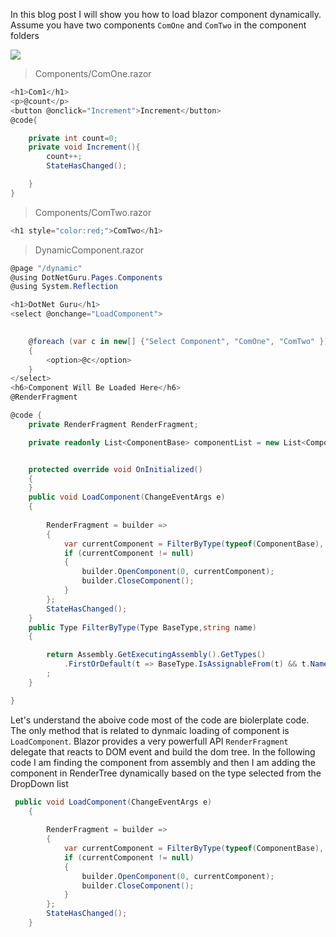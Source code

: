 In this blog post I will show you how to load blazor component dynamically. 
Assume you have two components `ComOne` and `ComTwo` in the component folders

![](https://blogger.googleusercontent.com/img/a/AVvXsEjw_ZRoKUFt974keXx79VTid71cicO1RYw-crUpeg-CKjs7HLqRWxVF7ZOXseUpuiUcteNW4RoJ0yp-8HHj4WOIWZEb4YHAIPrjxpNgqofzOlOXX59NRT-Wkx6S_SuPc3x2GJalT1Rg4CNWg9fKPfPMT-cvNp0BYCAiRMmx7XxzdfzCAV7QRhKHFz1uag=w640-h314)

>Components/ComOne.razor

```csharp
<h1>Com1</h1>
<p>@count</p>
<button @onclick="Increment">Increment</button>
@code{

    private int count=0;
    private void Increment(){
        count++;
        StateHasChanged();

    }
}
```

>Components/ComTwo.razor

```csharp
<h1 style="color:red;">ComTwo</h1>
```

>DynamicComponent.razor


```csharp
@page "/dynamic"
@using DotNetGuru.Pages.Components
@using System.Reflection

<h1>DotNet Guru</h1>
<select @onchange="LoadComponent">
    

    @foreach (var c in new[] {"Select Component", "ComOne", "ComTwo" })
    {
        <option>@c</option>
    }
</select>
<h6>Component Will Be Loaded Here</h6>
@RenderFragment

@code {
    private RenderFragment RenderFragment;

    private readonly List<ComponentBase> componentList = new List<ComponentBase> { new ComOne(), new ComTwo() };


    protected override void OnInitialized()
    {
    }
    public void LoadComponent(ChangeEventArgs e)
    {
       
        RenderFragment = builder =>
        {
            var currentComponent = FilterByType(typeof(ComponentBase), e.Value.ToString());
            if (currentComponent != null)
            {
                builder.OpenComponent(0, currentComponent);
                builder.CloseComponent();
            }
        };
        StateHasChanged();
    }
    public Type FilterByType(Type BaseType,string name)
    {

        return Assembly.GetExecutingAssembly().GetTypes()
            .FirstOrDefault(t => BaseType.IsAssignableFrom(t) && t.Name == name);
        ;
    }

}
```

Let's understand the aboive code most of the code are biolerplate code. The only method that is related to dynmaic loading of component is `LoadComponent`. Blazor provides a very powerfull API `RenderFragment` delegate that reacts to DOM event and build the dom tree. In the following code I am finding the component from assembly and then I am adding the component in RenderTree dynamically based on the type selected from the DropDown list


```csharp
 public void LoadComponent(ChangeEventArgs e)
    {
       
        RenderFragment = builder =>
        {
            var currentComponent = FilterByType(typeof(ComponentBase), e.Value.ToString());
            if (currentComponent != null)
            {
                builder.OpenComponent(0, currentComponent);
                builder.CloseComponent();
            }
        };
        StateHasChanged();
    }
  ```
<!--stackedit_data:
eyJoaXN0b3J5IjpbLTE3MjMyNzU2NzddfQ==
-->